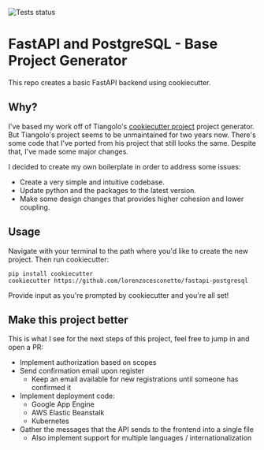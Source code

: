 ![Tests status](https://github.com/lorenzocesconetto/fastapi-postgresql/actions/workflows/actions.yml/badge.svg)

# FastAPI and PostgreSQL - Base Project Generator

This repo creates a basic FastAPI backend using cookiecutter.

## Why?

I've based my work off of Tiangolo's [cookiecutter project](https://github.com/tiangolo/full-stack-fastapi-postgresql) project generator. But Tiangolo's project seems to be unmaintained for two years now. There's some code that I've ported from his project that still looks the same. Despite that, I've made some major changes.

I decided to create my own boilerplate in order to address some issues:
- Create a very simple and intuitive codebase.
- Update python and the packages to the latest version.
- Make some design changes that provides higher cohesion and lower coupling.

## Usage

Navigate with your terminal to the path where you'd like to create the new project.
Then run cookiecutter:
```
pip install cookiecutter
cookiecutter https://github.com/lorenzocesconetto/fastapi-postgresql
```

Provide input as you're prompted by cookiecutter and you're all set!

## Make this project better

This is what I see for the next steps of this project, feel free to jump in and open a PR:

- Implement authorization based on scopes
- Send confirmation email upon register
    - Keep an email available for new registrations until someone has confirmed it
- Implement deployment code:
    - Google App Engine
    - AWS Elastic Beanstalk
    - Kubernetes
- Gather the messages that the API sends to the frontend into a single file
    - Also implement support for multiple languages / internationalization


